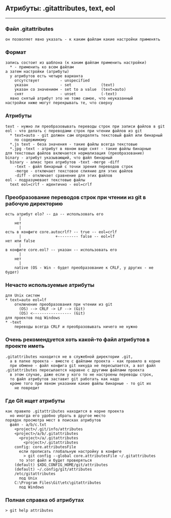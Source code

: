 ## Атрибуты: .gitattributes, text, eol
-----------------------------------

### Файл .gitattributes
    он позволяет явно указать - к каким файлам какие настройки применять

### Формат
    запись состоит из шаблона (к каким файлам применить настройки)
      * - применить ко всем файлам
    а затем настройки (атрибуты)
      у атрибутов есть четыре варианта
        отсутствует         - unspecified
        указан              - set             (text)
        указан со значением - set to a value  (text=auto)
        снят                - unset           (-text)
      явно снятый атрибут это не тоже самое, что неуказанный
    настройки ниже могут перекрывать те, что сверху

### Атрибуты
    text - нужно ли преобразовывать переводы строк при записи файлов в git
    eol - что делать с переводами строк при чтении файлов из git
      * text=auto - git должен сам определять текстовый файл или бинарный
        по содержимому
      *.js text - беза значения - такие файлы всегда текстовые
      *.jpg -text - атрибут в явном виде снят - такие файлы бинарные
    для текстовых файлов включается нормализация (преобразование)
    binary - атрибут указывающий, что файл бинарный
      binary - алиас трех атрибутов -text -merge -diff
        -text - файл бинарный с точки зрения переводов строк
        -merge - отключает текстовое слияние для этих файлов
        -diff - отключает сравнение для этих файлов
    eol - подразумевает текстовые файлы
      text eol=crlf - идентично - eol=crlf

### Преобразование переводов строк при чтении из git в рабочую директорию
    есть атрибут elo? -- да -- использовать его
          |
        нет
          |
    есть в конфиге core.autocrlf? -- true -- eol=crlf
          |               +--------- false -- eol=lf
    нет или false
          |
    в конфиге core.eol? -- указан -- использовать его
          |
        нет
          |
        native (OS - Win - будет преобразование к CRLF, у других - не будет)

### Нечасто используемые атрибуты
    для Unix систем
    * text=auto eol=lf
        отключение преобразования при чтении из git
          (OS) --> CRLF -> LF --> (Git)
          (OS) <----------------- (Git)
    для проектов под Windows
    * -text
        переводы всегда CRLF и преобразовывать ничего не нужно

### Очень рекомендуется хоть какой-то файл атрибутов в проекте иметь
    .gitattributes находится не в служебной директории .git,
      а в папке проекта - вместе с файлами проекта - как правило в корне
      при обмене - файл конфига git никуда не пересылается, а вот файл
    .gitattributes пересылается наравне с другими файлами проекта
      в этом случае, даже если у кого то не настроены переводы строк,
      то файл атрибутов заставит git работать как надо
      кроме того при явном указании какие файлы бинарные - то git их
        не повредит

### Где Git ищет атрибуты
    как правило .gitattributes находится в корне проекта
      но иногда его удобно убрать в другое место
    порядок просмотра мест в поисках атрибутов
      файл - a/b/c.txt
        <project>/.git/info/attributes
        <project>/a/b/.gitattributes
          <project>/a/.gitattributes
            <project>/.gitattributes
        config: core.attributesFile
          если прописать глобальную настройку в конфиге
            > git config --global core.attributesFile ~/.gitattributes
          то этот файл и будет проверяться
        (default) $XDG_CONFIG_HOME/git/attributes
        (default) ~/.config/git/attributes
        /etc/gitattributes
          под Unix
        C:\Program Files\Git\etc\gitattributes
          под Windows

### Полная справка об атрибутах
    > git help attributes
